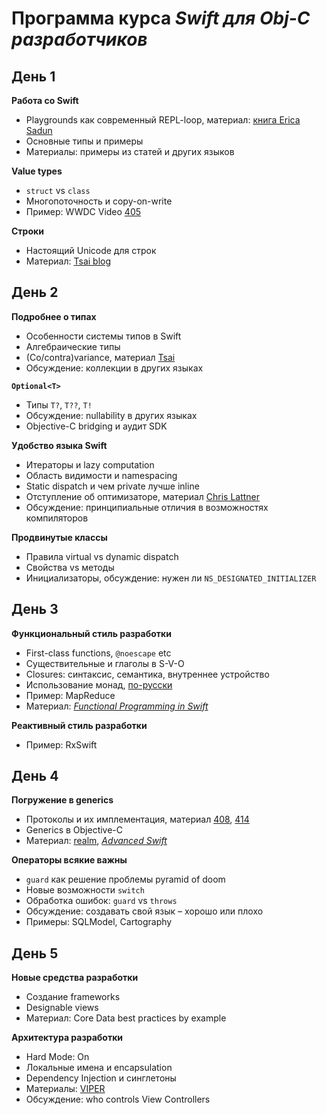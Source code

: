 # Программа курса *Swift для Obj-C разработчиков*

## День 1

**Работа со Swift**
 
* Playgrounds как современный REPL-loop, материал: [книга Erica Sadun](https://leanpub.com/playgroundsecretsandpowertips)
* Основные типы и примеры
* Материалы: примеры из статей и других языков

**Value types**

* `struct` vs `class`
* Многопоточность и copy-on-write
* Пример: WWDC Video [405](https://developer.apple.com/videos/play/wwdc2015-405/)

**Строки**

* Настоящий Unicode для строк
* Материал: [Tsai blog](https://www.mikeash.com/pyblog/friday-qa-2015-11-06-why-is-swifts-string-api-so-hard.html)

## День 2

**Подробнее о типах**

* Особенности системы типов в Swift
* Алгебраические типы
* (Co/contra)variance, материал [Tsai](http://mjtsai.com/blog/2015/11/29/covariance-and-contravariance/)
* Обсуждение: коллекции в других языках

**`Optional<T>`**

* Типы `T?`, `T??`, `T!`
* Обсуждение: nullability в других языках
* Objective-C bridging и аудит SDK

**Удобство языка Swift**

* Итераторы и lazy computation
* Область видимости и namespacing
* Static dispatch и чем private лучше inline
* Отступление об оптимизаторе, материал [Chris Lattner](http://blog.llvm.org/2011/05/what-every-c-programmer-should-know.html)
* Обсуждение: принципиальные отличия в возможностях компиляторов 

**Продвинутые классы**

* Правила virtual vs dynamic dispatch
* Свойства vs методы
* Инициализаторы, обсуждение: нужен ли `NS_DESIGNATED_INITIALIZER`
 

## День 3

**Функциональный стиль разработки**

* First-class functions, `@noescape` etc
* Существительные и глаголы в S-V-O
* Closures: синтаксис, семантика, внутреннее устройство
* Использование монад, [по-русски](http://habrahabr.ru/post/272115/)
* Пример: MapReduce
* Материал: *[Functional Programming in Swift](https://www.objc.io/books/fpinswift/)*

**Реактивный стиль разработки**

* Пример: RxSwift


## День 4

**Погружение в generics**

* Протоколы и их имплементация, материал [408](https://developer.apple.com/videos/play/wwdc2015-408/), [414](https://developer.apple.com/videos/play/wwdc2015-414/)
* Generics в Objective-C
* Материал: [realm](https://realm.io/news/pragma-chris-eidhof-swift-c/), *[Advanced Swift](https://www.objc.io/books/advanced-swift/)*

**Операторы всякие важны**

* `guard` как решение проблемы pyramid of doom
* Новые возможности `switch`
* Обработка ошибок: `guard` vs `throws`
* Обсуждение: создавать свой язык – хорошо или плохо
* Примеры: SQLModel, Cartography


## День 5

**Новые средства разработки**

* Создание frameworks
* Designable views
* Материал: Core Data best practices by example

**Архитектура разработки**

* Hard Mode: On
* Локальные имена и encapsulation
* Dependency Injection и синглетоны
* Материалы: [VIPER](https://www.objc.io/issues/13-architecture/viper/)
* Обсуждение: who controls View Controllers

